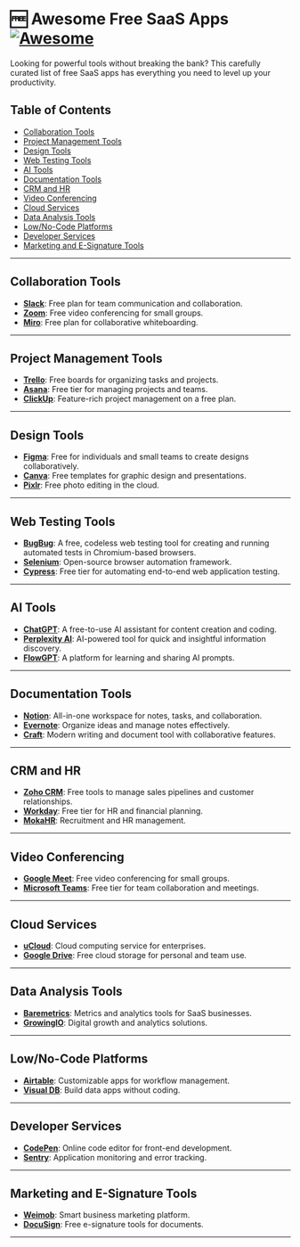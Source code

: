 # 🆓 Awesome Free SaaS Apps [![Awesome](https://awesome.re/badge.svg)](https://awesome.re)

Looking for powerful tools without breaking the bank? This carefully curated list of free SaaS apps has everything you need to level up your productivity. 

## Table of Contents
- [Collaboration Tools](#collaboration-tools)
- [Project Management Tools](#project-management-tools)
- [Design Tools](#design-tools)
- [Web Testing Tools](#web-testing-tools)
- [AI Tools](#ai-tools)
- [Documentation Tools](#documentation-tools)
- [CRM and HR](#crm-and-hr)
- [Video Conferencing](#video-conferencing)
- [Cloud Services](#cloud-services)
- [Data Analysis Tools](#data-analysis-tools)
- [Low/No-Code Platforms](#low-no-code-platforms)
- [Developer Services](#developer-services)
- [Marketing and E-Signature Tools](#marketing-and-e-signature-tools)

---

## Collaboration Tools  
- **[Slack](https://slack.com)**: Free plan for team communication and collaboration.  
- **[Zoom](https://zoom.us)**: Free video conferencing for small groups.  
- **[Miro](https://miro.com)**: Free plan for collaborative whiteboarding.

---

## Project Management Tools  
- **[Trello](https://trello.com)**: Free boards for organizing tasks and projects.  
- **[Asana](https://asana.com)**: Free tier for managing projects and teams.  
- **[ClickUp](https://clickup.com)**: Feature-rich project management on a free plan.

---

## Design Tools  
- **[Figma](https://www.figma.com)**: Free for individuals and small teams to create designs collaboratively.  
- **[Canva](https://www.canva.com)**: Free templates for graphic design and presentations.  
- **[Pixlr](https://pixlr.com)**: Free photo editing in the cloud.

---

## Web Testing Tools  
- **[BugBug](https://bugbug.io)**: A free, codeless web testing tool for creating and running automated tests in Chromium-based browsers.  
- **[Selenium](https://www.selenium.dev)**: Open-source browser automation framework.  
- **[Cypress](https://www.cypress.io)**: Free tier for automating end-to-end web application testing.

---

## AI Tools  
- **[ChatGPT](https://openai.com/chatgpt)**: A free-to-use AI assistant for content creation and coding.  
- **[Perplexity AI](https://perplexity.ai)**: AI-powered tool for quick and insightful information discovery.  
- **[FlowGPT](https://flowgpt.com)**: A platform for learning and sharing AI prompts.

---

## Documentation Tools  
- **[Notion](https://www.notion.so)**: All-in-one workspace for notes, tasks, and collaboration.  
- **[Evernote](https://evernote.com)**: Organize ideas and manage notes effectively.  
- **[Craft](https://www.craft.do)**: Modern writing and document tool with collaborative features.

---

## CRM and HR  
- **[Zoho CRM](https://www.zoho.com/crm/)**: Free tools to manage sales pipelines and customer relationships.  
- **[Workday](https://www.workday.com)**: Free tier for HR and financial planning.  
- **[MokaHR](https://www.mokahr.com)**: Recruitment and HR management.

---

## Video Conferencing  
- **[Google Meet](https://meet.google.com)**: Free video conferencing for small groups.  
- **[Microsoft Teams](https://teams.microsoft.com)**: Free tier for team collaboration and meetings.

---

## Cloud Services  
- **[uCloud](https://www.ucloud.cn)**: Cloud computing service for enterprises.  
- **[Google Drive](https://drive.google.com)**: Free cloud storage for personal and team use.

---

## Data Analysis Tools  
- **[Baremetrics](https://baremetrics.com)**: Metrics and analytics tools for SaaS businesses.  
- **[GrowingIO](https://www.growingio.com)**: Digital growth and analytics solutions.

---

## Low/No-Code Platforms  
- **[Airtable](https://airtable.com)**: Customizable apps for workflow management.  
- **[Visual DB](https://visualdb.com)**: Build data apps without coding.

---

## Developer Services  
- **[CodePen](https://codepen.io)**: Online code editor for front-end development.  
- **[Sentry](https://sentry.io)**: Application monitoring and error tracking.

---

## Marketing and E-Signature Tools  
- **[Weimob](https://www.weimob.com)**: Smart business marketing platform.  
- **[DocuSign](https://www.docusign.com)**: Free e-signature tools for documents.

---
